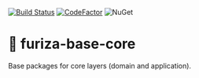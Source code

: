 [![Build Status](https://dev.azure.com/ivanborges/Furiza.Base/_apis/build/status/ivanborges.furiza-base-core)](https://dev.azure.com/ivanborges/Furiza.Base/_build/latest?definitionId=2)
[![CodeFactor](https://www.codefactor.io/repository/github/ivanborges/furiza-base-core/badge)](https://www.codefactor.io/repository/github/ivanborges/furiza-base-core)
![NuGet](https://img.shields.io/nuget/v/Furiza.Base.Core.SeedWork.svg)
# :dizzy: furiza-base-core
Base packages for core layers (domain and application).
